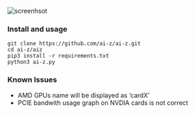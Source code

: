 
![screenhsot](http://www.ai-z.org/assets/screenshot01.png)

### Install and usage
```
git clone https://github.com/ai-z/ai-z.git
cd ai-z/aiz
pip3 install -r requirements.txt
python3 ai-z.py
```
### Known Issues

* AMD GPUs name will be displayed as ‘cardX’
* PCIE bandwith usage graph on NVDIA cards is not correct
